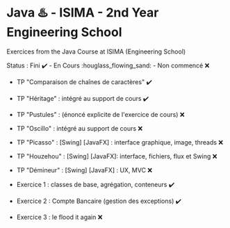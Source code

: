 # Java :hotsprings: - ISIMA - 2nd Year Engineering School
Exercices from the Java Course at ISIMA (Engineering School)

Status : Fini :heavy_check_mark: - En Cours :houglass_flowing_sand: - Non commencé :x:

* TP "Comparaison de chaînes de caractères" :heavy_check_mark:
* TP "Héritage" : intégré au support de cours :heavy_check_mark:
* TP "Pustules" : (énoncé explicite de l'exercice de cours) :x:
* TP "Oscillo" : intégré au support de cours :x:
* TP "Picasso" : [Swing] [JavaFX] : interface graphique, image, threads :x:
* TP "Houzehou" : [Swing] [JavaFX]: interface, fichiers, flux et Swing :x:
* TP "Démineur" : [Swing] [JavaFX] : UX, MVC :x:

* Exercice 1 : classes de base, agrégation, conteneurs :heavy_check_mark:
* Exercice 2 : Compte Bancaire (gestion des exceptions) :heavy_check_mark:
* Exercice 3 : le flood it again :x:


